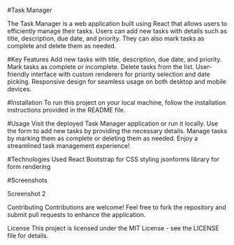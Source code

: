 #Task Manager

The Task Manager is a web application built using React that allows users to efficiently manage their tasks. Users can add new tasks with details such as title, description, due date, and priority. They can also mark tasks as complete and delete them as needed.

#Key Features
Add new tasks with title, description, due date, and priority.
Mark tasks as complete or incomplete.
Delete tasks from the list.
User-friendly interface with custom renderers for priority selection and date picking.
Responsive design for seamless usage on both desktop and mobile devices.

#Installation
To run this project on your local machine, follow the installation instructions provided in the README file.

#Usage
Visit the deployed Task Manager application or run it locally.
Use the form to add new tasks by providing the necessary details.
Manage tasks by marking them as complete or deleting them as needed.
Enjoy a streamlined task management experience!

#Technologies Used
React
Bootstrap for CSS styling
jsonforms library for form rendering

#Screenshots

Screenshot 2

Contributing
Contributions are welcome! Feel free to fork the repository and submit pull requests to enhance the application.

License
This project is licensed under the MIT License - see the LICENSE file for details.
